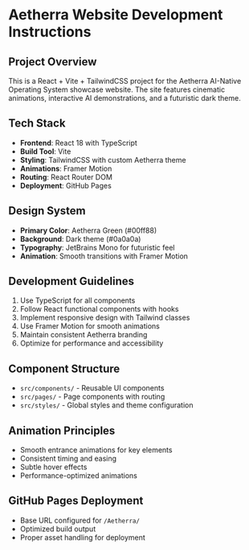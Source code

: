 <!-- Use this file to provide workspace-specific custom instructions to Copilot. For more details, visit https://code.visualstudio.com/docs/copilot/copilot-customization#_use-a-githubcopilotinstructionsmd-file -->

# Aetherra Website Development Instructions

## Project Overview
This is a React + Vite + TailwindCSS project for the Aetherra AI-Native Operating System showcase website. The site features cinematic animations, interactive AI demonstrations, and a futuristic dark theme.

## Tech Stack
- **Frontend**: React 18 with TypeScript
- **Build Tool**: Vite
- **Styling**: TailwindCSS with custom Aetherra theme
- **Animations**: Framer Motion
- **Routing**: React Router DOM
- **Deployment**: GitHub Pages

## Design System
- **Primary Color**: Aetherra Green (#00ff88)
- **Background**: Dark theme (#0a0a0a)
- **Typography**: JetBrains Mono for futuristic feel
- **Animation**: Smooth transitions with Framer Motion

## Development Guidelines
1. Use TypeScript for all components
2. Follow React functional components with hooks
3. Implement responsive design with Tailwind classes
4. Use Framer Motion for smooth animations
5. Maintain consistent Aetherra branding
6. Optimize for performance and accessibility

## Component Structure
- `src/components/` - Reusable UI components
- `src/pages/` - Page components with routing
- `src/styles/` - Global styles and theme configuration

## Animation Principles
- Smooth entrance animations for key elements
- Consistent timing and easing
- Subtle hover effects
- Performance-optimized animations

## GitHub Pages Deployment
- Base URL configured for `/Aetherra/`
- Optimized build output
- Proper asset handling for deployment
